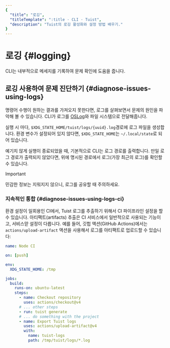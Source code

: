 ```yaml
---
{
  "title": "로깅",
  "titleTemplate": ":title · CLI · Tuist",
  "description": "Tuist의 로깅 활성화와 설정 방법 배우기."
}
---
```

# 로깅 {#logging}

CLI는 내부적으로 메세지를 기록하여 문제 확인에 도움을 줍니다.

## 로깅 사용하여 문제 진단하기 {#diagnose-issues-using-logs}

명령어 수행이 원하는 결과를 가져오지 못한다면, 로그를 살펴보면서 문제의 원인을 파악해 볼 수 있습니다. CLI가 로그를 [OSLog](https://developer.apple.com/documentation/os/oslog)와 파일 시스템으로 전달해줍니다.

실행 시 마다, `$XDG_STATE_HOME/tuist/logs/{uuid}.log`경로에 로그 파일을 생성합니다. 환경 변수가 설정되어 있지 않다면, `$XDG_STATE_HOME`는 `~/.local/state`로 되어 있습니다.

예기치 않게 실행이 종료되었을 때, 기본적으로 CLI는 로그 경로를 출력합니다. 만일 로그 경로가 출력되지 않았다면, 위에 명시된 경로에서 로그(가장 최근의 로그)를 확인할 수 있습니다.

> [!IMPORTANT]
> 민감한 정보는 지워지지 않으니, 로그를 공유할 때 주의하세요.

### 지속적인 통합 {#diagnose-issues-using-logs-ci}

환경 설정이 일회용인 CI에서, Tuist 로그를 추출하기 위해서 CI 파이프라인 설정을 할 수 있습니다.
아티팩트(artifacts) 추출은 CI 서비스에서 일반적으로 사용되는 기능이고, 서비스맏 설정이 다릅니다.
예를 들어, 깃헙 액션(GitHub Actions)에서는 `actions/upload-artifact` 액션을 사용해서 로그를 아티팩트로 업로드할 수 있습니다:

```yaml
name: Node CI

on: [push]

env:
  XDG_STATE_HOME: /tmp

jobs:
  build:
    runs-on: ubuntu-latest
    steps:
      - name: Checkout repository
        uses: actions/checkout@v4
      # ... other steps
      - run: tuist generate
      # ... do something with the project
      - name: Export Tuist logs
        uses: actions/upload-artifact@v4
        with:
          name: tuist-logs
          path: /tmp/tuist/logs/*.log
```
